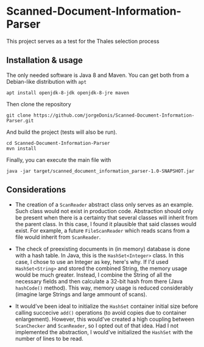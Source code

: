 # Scanned-Document-Information-Parser
This project serves as a test for the Thales selection process

## Installation & usage

The only needed software is Java 8 and Maven. You can get both from a Debian-like distribution with `apt`

```
apt install openjdk-8-jdk openjdk-8-jre maven
```

Then clone the repository
```
git clone https://github.com/jorgeDonis/Scanned-Document-Information-Parser.git
```
And build the project (tests will also be run).
```
cd Scanned-Document-Information-Parser
mvn install
```
Finally, you can execute the main file with
```
java -jar target/scanned_document_information_parser-1.0-SNAPSHOT.jar
```

## Considerations

* The creation of a `ScanReader` abstract class only serves as an example. Such class would not exist in production code. Abstraction should only be
present when there is a certainty that several classes will inherit from the parent class. In this case, I found it plausible that said classes would exist. For example, a future `FileScanReader` which reads scans from a file would inherit from `ScanReader`.

* The check of preexisting documents in (in memory) database is done with a hash table. In Java, this is the `HashSet<Integer>` class. In this case, I chose to use an Integer as key, here's why. If I'd used `HashSet<String>` and stored the combined String, the memory usage would be much greater. Instead, I combine the String of all the necessary fields and then calculate a 32-bit hash from there (Java `hashCode()` method). This way, memory usage is reduced considerably (imagine large Strings and large ammount of scans).

* It would've been ideal to initialize the `HashSet` container initial size before calling succecive `add()` operations (to avoid copies due to container enlargement). However, this would've created a high coupling between `ScanChecker` and `ScanReader`, so I opted out of that idea. Had I not implemented the abstraction, I would've initialized the `HashSet` with the number of lines to be read.



